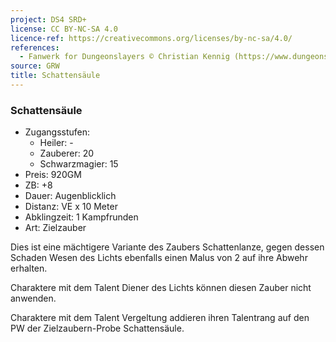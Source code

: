 ```yaml
---
project: DS4 SRD+
license: CC BY-NC-SA 4.0
licence-ref: https://creativecommons.org/licenses/by-nc-sa/4.0/
references: 
  - Fanwerk for Dungeonslayers © Christian Kennig (https://www.dungeonslayers.net/)
source: GRW
title: Schattensäule
---
```


### Schattensäule

- Zugangsstufen:
  - Heiler: -
  - Zauberer: 20
  - Schwarzmagier: 15
- Preis: 920GM
- ZB: +8
- Dauer: Augenblicklich
- Distanz: VE x 10 Meter
- Abklingzeit: 1 Kampfrunden
- Art: Zielzauber

Dies ist eine mächtigere Variante des Zaubers Schattenlanze, gegen dessen Schaden Wesen des Lichts ebenfalls einen Malus von 2 auf ihre Abwehr erhalten.

Charaktere mit dem Talent Diener des Lichts können diesen Zauber nicht anwenden.

Charaktere mit dem Talent Vergeltung addieren ihren Talentrang auf den PW der Zielzaubern-Probe Schattensäule.

